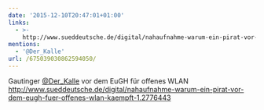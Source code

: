 ```yaml
---
date: '2015-12-10T20:47:01+01:00'
links:
  - >-
    http://www.sueddeutsche.de/digital/nahaufnahme-warum-ein-pirat-vor-dem-eugh-fuer-offenes-wlan-kaempft-1.2776443
mentions:
  - '@Der_Kalle'
url: /675039030862594050/
---
```

Gautinger [@Der_Kalle](https://twitter.com/@Der_Kalle) vor dem EuGH für offenes WLAN http://www.sueddeutsche.de/digital/nahaufnahme-warum-ein-pirat-vor-dem-eugh-fuer-offenes-wlan-kaempft-1.2776443
